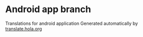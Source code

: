 Android app branch
=========

Translations for android application
Generated automatically by [translate.hola.org](http://translate.hola.org)


